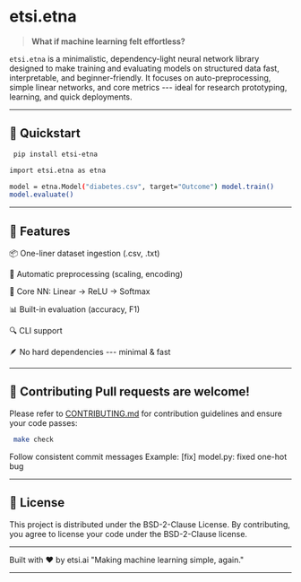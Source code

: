 # etsi.etna

> **What if machine learning felt effortless?**

`etsi.etna` is a minimalistic, dependency-light neural network library
designed to make training and evaluating models on structured data fast,
interpretable, and beginner-friendly. It focuses on auto-preprocessing,
simple linear networks, and core metrics --- ideal for research
prototyping, learning, and quick deployments.

------------------------------------------------------------------------

## 🚀 Quickstart

```bash
 pip install etsi-etna
```

```bash 
import etsi.etna as etna

model = etna.Model("diabetes.csv", target="Outcome") model.train()
model.evaluate()
```
------------------------------------------------------------------------

## 🔮 Features

📦 One-liner dataset ingestion (.csv, .txt)

🧼 Automatic preprocessing (scaling, encoding)

🧠 Core NN: Linear → ReLU → Softmax

📊 Built-in evaluation (accuracy, F1)

🔍 CLI support

🪶 No hard dependencies --- minimal & fast

------------------------------------------------------------------------


## 🤝 Contributing Pull requests are welcome!

Please refer to [CONTRIBUTING.md](https://github.com/etsi-ai/etna/blob/main/CONTRIBUTING.md) for contribution guidelines and ensure
your code passes:

```bash
 make check 
```


Follow consistent commit messages 
Example: \[fix\] model.py: fixed one-hot bug

------------------------------------------------------------------------


## 📄 License

This project is distributed under the BSD-2-Clause License.
By contributing, you agree to license your code under the BSD-2-Clause license.


------------------------------------------------------------------------


Built with ❤️ by etsi.ai "Making machine learning simple, again."


------------------------------------------------------------------------

